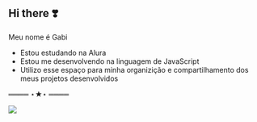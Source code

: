 ## Hi there ❣️

Meu nome é Gabi

- Estou estudando na Alura
- Estou me desenvolvendo na linguagem de JavaScript
- Utilizo esse espaço para minha organizição e compartilhamento dos meus projetos desenvolvidos

════ ⋆★⋆ ════

![](https://media1.tenor.com/m/DrDoi5XZZE4AAAAd/pham-hanni-hanni-pham.gif)

